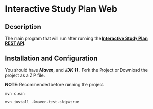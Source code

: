 # Interactive Study Plan Web 

## Description

The main program that will run after running the 
**[Interactive Study Plan REST API](https://github.com/Mohammad-Daoud/InteractiveStudyPlanAPI.git)**.

## Installation and Configuration

You should have ***Maven***, and ***JDK 11*** .
Fork the Project or Download the project as a ZIP file. 

**NOTE**: Recommended before running the project.
``` 
mvn clean  
```

```
mvn install -Dmaven.test.skip=true 
```
